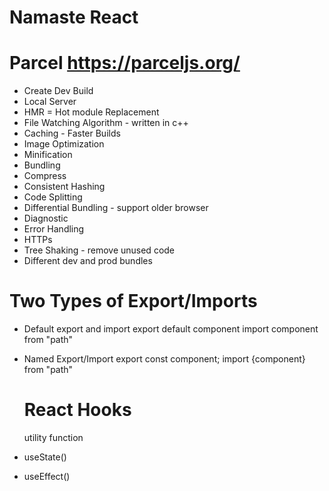 # Namaste React

# Parcel https://parceljs.org/
  - Create Dev Build 
  - Local Server 
  - HMR = Hot module Replacement 
  - File Watching Algorithm - written in c++
  - Caching - Faster Builds
  - Image Optimization
  - Minification 
  - Bundling 
  - Compress
  - Consistent Hashing 
  - Code Splitting 
  - Differential Bundling  - support older browser 
  - Diagnostic 
  - Error Handling 
  - HTTPs
  - Tree Shaking - remove unused code 
  - Different dev and prod bundles 
  
  # Two Types of Export/Imports

- Default export and import 
  export default component
  import component from "path"

- Named Export/Import
  export const component;
  import {component} from "path"

  # React Hooks
  utility function 
- useState()
- useEffect()


 